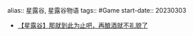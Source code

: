alias:: 星露谷, 星露谷物语
tags:: #Game
start-date:: 20230303

- [【星露谷】那就到此为止吧，再酿酒就不礼貌了](https://www.bilibili.com/video/BV1kP4y1Z7Wp/)